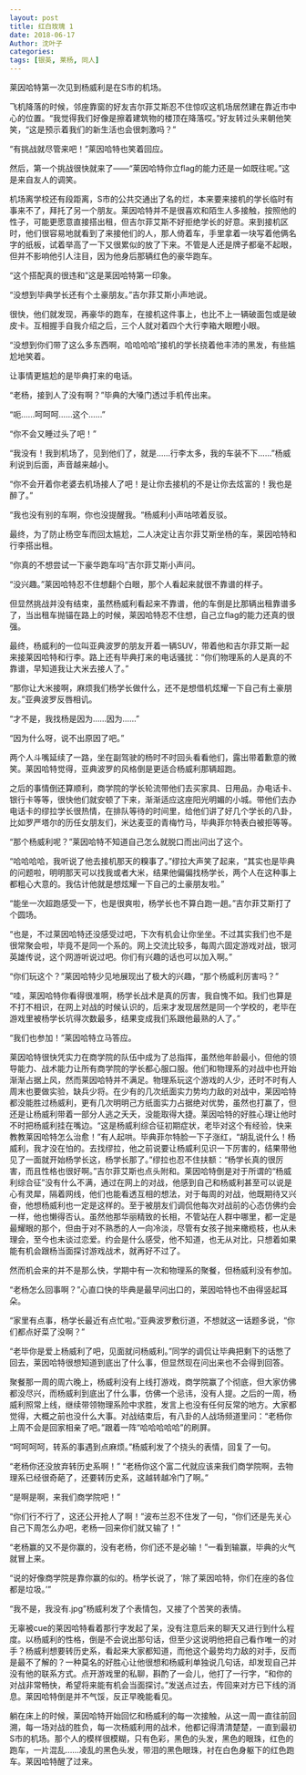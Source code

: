 ```yaml
---
layout: post
title: 红白玫瑰 1
date: 2018-06-17
Author: 沈叶子
categories: 
tags: [银英, 莱杨, 同人]
--- 
```


莱因哈特第一次见到杨威利是在S市的机场。

飞机降落的时候，邻座靠窗的好友吉尔菲艾斯忍不住惊叹这机场居然建在靠近市中心的位置。“我觉得我们好像是擦着建筑物的楼顶在降落哎。”好友转过头来朝他笑笑，“这是预示着我们的新生活也会很刺激吗？”

“有挑战就尽管来吧！”莱因哈特也笑着回应。

然后，第一个挑战很快就来了——“莱因哈特你立flag的能力还是一如既往呢。”这是来自友人的调笑。

机场离学校还有段距离，S市的公共交通出了名的烂，本来要来接机的学长临时有事来不了，拜托了另一个朋友。莱因哈特并不是很喜欢和陌生人多接触，按照他的性子，可能更愿意直接搭出租，但吉尔菲艾斯不好拒绝学长的好意。来到接机区时，他们很容易地就看到了来接他们的人，那人倚着车，手里拿着一块写着他俩名字的纸板，试着举高了一下又很累似的放了下来。不管是人还是牌子都毫不起眼，但并不影响他引人注目，因为他身后那辆红色的豪华跑车。

“这个搭配真的很违和”这是莱因哈特第一印象。

“没想到毕典学长还有个土豪朋友。”吉尔菲艾斯小声地说。

很快，他们就发现，再豪华的跑车，在接机这件事上，也比不上一辆破面包或是破皮卡。互相握手自我介绍之后，三个人就对着四个大行李箱大眼瞪小眼。

“没想到你们带了这么多东西啊，哈哈哈哈”接机的学长挠着他丰沛的黑发，有些尴尬地笑着。

让事情更尴尬的是毕典打来的电话。

“老杨，接到人了没有啊？”毕典的大嗓门透过手机传出来。

“呃……呵呵呵……这个……”

“你不会又睡过头了吧！”

“我没有！我到机场了，见到他们了，就是……行李太多，我的车装不下……”杨威利说到后面，声音越来越小。

“你不会开着你老婆去机场接人了吧！是让你去接机的不是让你去炫富的！我也是醉了。”

“我也没有别的车啊，你也没提醒我。“杨威利小声咕哝着反驳。

最终，为了防止杨空车而回太尴尬，二人决定让吉尔菲艾斯坐杨的车，莱因哈特和行李搭出租。

“你真的不想尝试一下豪华跑车吗”吉尔菲艾斯小声问。

“没兴趣。”莱因哈特忍不住想翻个白眼，那个人看起来就很不靠谱的样子。

但显然挑战并没有结束，虽然杨威利看起来不靠谱，他的车倒是比那辆出租靠谱多了，当出租车抛锚在路上的时候，莱因哈特忍不住想，自己立flag的能力还真的很强。

最终，杨威利的一位叫亚典波罗的朋友开着一辆SUV，带着他和吉尔菲艾斯一起来接莱因哈特和行李。路上还有毕典打来的电话骚扰：“你们物理系的人是真的不靠谱，早知道我让大米去接人了。”

“那你让大米接啊，麻烦我们杨学长做什么，还不是想借机炫耀一下自己有土豪朋友。”亚典波罗反唇相讥。

“才不是，我找杨是因为……因为……”

“因为什么呀，说不出原因了吧。”

两个人斗嘴延续了一路，坐在副驾驶的杨时不时回头看看他们，露出带着歉意的微笑。莱因哈特觉得，亚典波罗的风格倒是更适合杨威利那辆超跑。

之后的事情倒还算顺利，商学院的学长轮流带他们去买家具、日用品，办电话卡、银行卡等等，很快他们就安顿了下来，渐渐适应这座阳光明媚的小城。带他们去办电话卡的缪拉学长很热情，在排队等待的时间里，给他们讲了好几个学长的八卦，比如罗严塔尔的历任女朋友们，米达麦亚的青梅竹马，毕典菲尔特表白被拒等等。

“那个杨威利呢？”莱因哈特不知道自己怎么就脱口而出问出了这个。

“哈哈哈哈，我听说了他去接机那天的糗事了。”缪拉大声笑了起来，“其实也是毕典的问题啦，明明那天可以找我或者大米，结果他偏偏找杨学长，两个人在这种事上都粗心大意的。我估计他就是想炫耀一下自己的土豪朋友啦。”

“能坐一次超跑感受一下，也是很爽啦，杨学长也不算白跑一趟。”吉尔菲艾斯打了个圆场。

“也是，不过莱因哈特还没感受过吧，下次有机会让你坐坐。不过其实我们也不是很常聚会啦，毕竟不是同一个系的。网上交流比较多，每周六固定游戏对战，银河英雄传说，这个网游听说过吧。你们有兴趣的话也可以加入啊。”

“你们玩这个？”莱因哈特少见地展现出了极大的兴趣，“那个杨威利厉害吗？”

“哇，莱因哈特你看得很准啊，杨学长战术是真的厉害，我自愧不如。我们也算是不打不相识，在网上对战的时候认识的，后来才发现居然是同一个学校的，老毕在游戏里被杨学长坑得次数最多，结果变成我们系跟他最熟的人了。”

“我们也参加！”莱因哈特立马答应。

莱因哈特很快凭实力在商学院的队伍中成为了总指挥，虽然他年龄最小，但他的领导能力、战术能力让所有商学院的学长都心服口服。他们和物理系的对战中也开始渐渐占据上风，然而莱因哈特并不满足。物理系玩这个游戏的人少，还时不时有人周末也要做实验，缺兵少将。在少有的几次纸面实力势均力敌的对战中，莱因哈特都没能胜过杨威利，更有几次明明己方纸面实力占据绝对优势，虽然也打赢了，但还是让杨威利带着一部分人逃之夭夭，没能取得大捷。莱因哈特的好胜心理让他时不时把杨威利挂在嘴边。“这是杨威利综合征初期症状，老毕对这个有经验，快来教教莱因哈特怎么治愈！”有人起哄。毕典菲尔特脸一下子涨红，“胡乱说什么！杨威利，我才没在怕的。去找缪拉，他之前说要让杨威利见识一下厉害的，结果带他见了一面就开始杨学长这，杨学长那了。”缪拉也忍不住扶额：“杨学长真的很厉害，而且性格也很好啊。”吉尔菲艾斯也点头附和。莱因哈特倒是对于所谓的“杨威利综合征”没有什么不满，通过在网上的对战，他感到自己和杨威利甚至可以说是心有灵犀，隔着网线，他们也能看透互相的想法，对于每周的对战，他既期待又兴奋，他想杨威利也一定是这样的。至于被朋友们调侃他每次对战前的心态仿佛约会一样，他也懒得否认。虽然他那华丽精致的长相，不管站在人群中哪里，都一定是最耀眼的那个，但由于对不熟悉的人一向冷淡，尽管有女孩子抛来橄榄枝，也从未理会，至今也未谈过恋爱。约会是什么感受，他不知道，也无从对比，只想着如果能有机会跟杨当面探讨游戏战术，就再好不过了。

然而机会来的并不是那么快，学期中有一次和物理系的聚餐，但杨威利没有参加。

“老杨怎么回事啊？”心直口快的毕典是最早问出口的，莱因哈特也不由得竖起耳朵。

“家里有点事，杨学长最近有点忙啦。”亚典波罗敷衍道，不想就这一话题多说，“你们都点好菜了没啊？”

“老毕你是爱上杨威利了吧，见面就问杨威利。”同学的调侃让毕典把剩下的话憋了回去，莱因哈特很想知道到底出了什么事，但显然现在问出来也不会得到回答。

聚餐那一周的周六晚上，杨威利没有上线打游戏，商学院赢了个彻底，但大家仿佛都没尽兴，而杨威利到底出了什么事，仿佛一个忌讳，没有人提。之后的一周，杨威利照常上线，继续带领物理系险中求胜，发言上也没有任何反常的地方。大家都觉得，大概之前也没什么大事。对战结束后，有八卦的人战场频道里问：“老杨你上周不会是回家相亲了吧。”跟着一阵“哈哈哈哈哈”的刷屏。

“呵呵呵呵，转系的事遇到点麻烦。”杨威利发了个挠头的表情，回复了一句。

“老杨你还没放弃转历史系啊！”
“老杨你这个富二代就应该来我们商学院啊，去物理系已经很奇葩了，还要转历史系，这越转越冷门了啊。”

“是啊是啊，来我们商学院吧！”

“你们行不行了，这还公开抢人了啊！”波布兰忍不住发了一句，“你们还是先关心自己下周怎么办吧，老杨一回来你们就又输了！”

“老杨赢的又不是你赢的，没有老杨，你们还不是必输！”一看到输赢，毕典的火气就冒上来。

“说的好像商学院是靠你赢的似的。杨学长说了，‘除了莱因哈特，你们在座的各位都是垃圾。’”

“我不是，我没有.jpg”杨威利发了个表情包，又接了个苦笑的表情。

无辜被cue的莱因哈特看着那行字发起了呆，没有注意后来的聊天又进行到什么程度。以杨威利的性格，倒是不会说出那句话，但至少这说明他把自己看作唯一的对手？杨威利想要转历史系，看起来大家都知道，而他这个最势均力敌的对手，反而是最不了解的？一种莫名的好胜心让他很想和杨威利单独说几句话，却发现自己并没有他的联系方式。点开游戏里的私聊，斟酌了一会儿，他打了一行字，“和你的对战非常畅快，希望将来能有机会当面探讨。”发送点过去，传回来对方已下线的消息。莱因哈特倒是并不气馁，反正早晚能看见。

躺在床上的时候，莱因哈特开始回忆和杨威利的每一次接触，从这一周一直往前回溯，每一场对战的胜负，每一次杨威利用的战术，他都记得清清楚楚，一直到最初S市的机场。那个人的模样很模糊，只有色彩，黑色的头发，黑色的眼珠，红色的跑车，一片混乱……凌乱的黑色头发，带泪的黑色眼珠，衬在白色身躯下的红色跑车。莱因哈特醒了过来。


